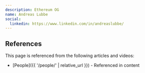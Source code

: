 ```yaml
---
description: Ethereum OG
name: Andreas Lubbe
social:
  linkedin: https://www.linkedin.com/in/andreaslubbe/
---
```


## References

This page is referenced from the following articles and videos:

- [People]({{ '/people/' | relative_url }}) - Referenced in content